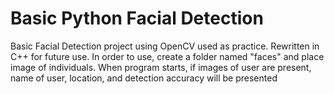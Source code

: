 # Basic Python Facial Detection
Basic Facial Detection project using OpenCV used as practice. Rewritten in C++ for future use.
In order to use, create a folder named "faces" and place image of individuals.
When program starts, if images of user are present, name of user, location, and detection accuracy will be presented
